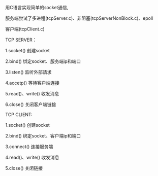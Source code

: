 用C语言实现简单的socket通信,

服务端尝试了多进程(tcpServer.c)、非阻塞(tcpServerNonBlock.c)、epoll

客户端(tcpClient.c)

TCP SERVER：

1.socket() 创建socket

2.bind()   绑定socket、服务端ip和端口

3.listen() 监听外部请求

4.accetp() 等待客户端连接

5.read()、write() 收发消息

6.close()   关闭客户端链接

TCP CLIENT:

1.socket()  创建socket

2.bind()    绑定socket、客户端ip和端口

3.connect() 连接服务端

4.read()、write()   收发消息

5.close()   关闭链接
